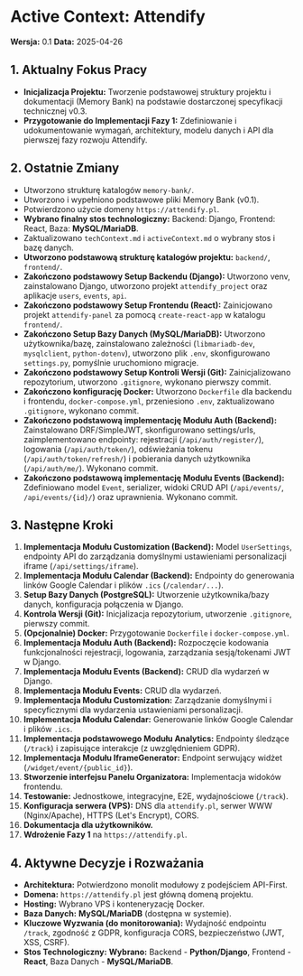 # Active Context: Attendify

**Wersja:** 0.1
**Data:** 2025-04-26

## 1. Aktualny Fokus Pracy

*   **Inicjalizacja Projektu:** Tworzenie podstawowej struktury projektu i dokumentacji (Memory Bank) na podstawie dostarczonej specyfikacji technicznej v0.3.
*   **Przygotowanie do Implementacji Fazy 1:** Zdefiniowanie i udokumentowanie wymagań, architektury, modelu danych i API dla pierwszej fazy rozwoju Attendify.

## 2. Ostatnie Zmiany

*   Utworzono strukturę katalogów `memory-bank/`.
*   Utworzono i wypełniono podstawowe pliki Memory Bank (v0.1).
*   Potwierdzono użycie domeny `https://attendify.pl`.
*   **Wybrano finalny stos technologiczny:** Backend: Django, Frontend: React, Baza: **MySQL/MariaDB**.
*   Zaktualizowano `techContext.md` i `activeContext.md` o wybrany stos i bazę danych.
*   **Utworzono podstawową strukturę katalogów projektu:** `backend/`, `frontend/`.
*   **Zakończono podstawowy Setup Backendu (Django):** Utworzono venv, zainstalowano Django, utworzono projekt `attendify_project` oraz aplikacje `users`, `events`, `api`.
*   **Zakończono podstawowy Setup Frontendu (React):** Zainicjowano projekt `attendify-panel` za pomocą `create-react-app` w katalogu `frontend/`.
*   **Zakończono Setup Bazy Danych (MySQL/MariaDB):** Utworzono użytkownika/bazę, zainstalowano zależności (`libmariadb-dev`, `mysqlclient`, `python-dotenv`), utworzono plik `.env`, skonfigurowano `settings.py`, pomyślnie uruchomiono migracje.
*   **Zakończono podstawowy Setup Kontroli Wersji (Git):** Zainicjalizowano repozytorium, utworzono `.gitignore`, wykonano pierwszy commit.
*   **Zakończono konfigurację Docker:** Utworzono `Dockerfile` dla backendu i frontendu, `docker-compose.yml`, przeniesiono `.env`, zaktualizowano `.gitignore`, wykonano commit.
*   **Zakończono podstawową implementację Modułu Auth (Backend):** Zainstalowano DRF/SimpleJWT, skonfigurowano settings/urls, zaimplementowano endpointy: rejestracji (`/api/auth/register/`), logowania (`/api/auth/token/`), odświeżania tokenu (`/api/auth/token/refresh/`) i pobierania danych użytkownika (`/api/auth/me/`). Wykonano commit.
*   **Zakończono podstawową implementację Modułu Events (Backend):** Zdefiniowano model `Event`, serializer, widoki CRUD API (`/api/events/`, `/api/events/{id}/`) oraz uprawnienia. Wykonano commit.

## 3. Następne Kroki

1.  **Implementacja Modułu Customization (Backend):** Model `UserSettings`, endpointy API do zarządzania domyślnymi ustawieniami personalizacji iframe (`/api/settings/iframe`).
2.  **Implementacja Modułu Calendar (Backend):** Endpointy do generowania linków Google Calendar i plików `.ics` (`/calendar/...`).
3.  **Setup Bazy Danych (PostgreSQL):** Utworzenie użytkownika/bazy danych, konfiguracja połączenia w Django.
4.  **Kontrola Wersji (Git):** Inicjalizacja repozytorium, utworzenie `.gitignore`, pierwszy commit.
5.  **(Opcjonalnie) Docker:** Przygotowanie `Dockerfile` i `docker-compose.yml`.
6.  **Implementacja Modułu Auth (Backend):** Rozpoczęcie kodowania funkcjonalności rejestracji, logowania, zarządzania sesją/tokenami JWT w Django.
3.  **Implementacja Modułu Events (Backend):** CRUD dla wydarzeń w Django.
4.  **Implementacja Modułu Events:** CRUD dla wydarzeń.
5.  **Implementacja Modułu Customization:** Zarządzanie domyślnymi i specyficznymi dla wydarzenia ustawieniami personalizacji.
6.  **Implementacja Modułu Calendar:** Generowanie linków Google Calendar i plików `.ics`.
7.  **Implementacja podstawowego Modułu Analytics:** Endpointy śledzące (`/track`) i zapisujące interakcje (z uwzględnieniem GDPR).
8.  **Implementacja Modułu IframeGenerator:** Endpoint serwujący widżet (`/widget/event/{public_id}`).
9.  **Stworzenie interfejsu Panelu Organizatora:** Implementacja widoków frontendu.
10. **Testowanie:** Jednostkowe, integracyjne, E2E, wydajnościowe (`/track`).
11. **Konfiguracja serwera (VPS):** DNS dla `attendify.pl`, serwer WWW (Nginx/Apache), HTTPS (Let's Encrypt), CORS.
12. **Dokumentacja dla użytkowników.**
13. **Wdrożenie Fazy 1** na `https://attendify.pl`.

## 4. Aktywne Decyzje i Rozważania

*   **Architektura:** Potwierdzono monolit modułowy z podejściem API-First.
*   **Domena:** `https://attendify.pl` jest główną domeną projektu.
*   **Hosting:** Wybrano VPS i konteneryzację Docker.
*   **Baza Danych:** **MySQL/MariaDB** (dostępna w systemie).
*   **Kluczowe Wyzwania (do monitorowania):** Wydajność endpointu `/track`, zgodność z GDPR, konfiguracja CORS, bezpieczeństwo (JWT, XSS, CSRF).
*   **Stos Technologiczny:** **Wybrano:** Backend - **Python/Django**, Frontend - **React**, Baza Danych - **MySQL/MariaDB**.
